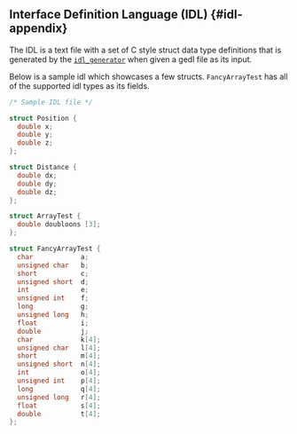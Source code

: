 ## Interface Definition Language (IDL) {#idl-appendix}

The IDL is a text file with a set of C style struct data type definitions
that is generated by the [`idl_generator`](#idl) when given a gedl file as its input.

Below is a sample idl which showcases a few structs. `FancyArrayTest` has
all of the supported idl types as its fields.  

```c
/* Sample IDL file */

struct Position {
  double x;
  double y;
  double z;
};

struct Distance {
  double dx;
  double dy;
  double dz;
};

struct ArrayTest {
  double doubloons [3];
};

struct FancyArrayTest {
  char            a;
  unsigned char   b;
  short           c;
  unsigned short  d;
  int             e;
  unsigned int    f;
  long            g;
  unsigned long   h;
  float           i;
  double          j;
  char            k[4];
  unsigned char   l[4];
  short           m[4];
  unsigned short  n[4];
  int             o[4];
  unsigned int    p[4];
  long            q[4];
  unsigned long   r[4];
  float           s[4];
  double          t[4];
};
```